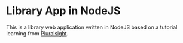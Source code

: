 # Library App in NodeJS

This is a library web application written in NodeJS based on a tutorial learning from [Pluralsight](https://app.pluralsight.com/library/).
